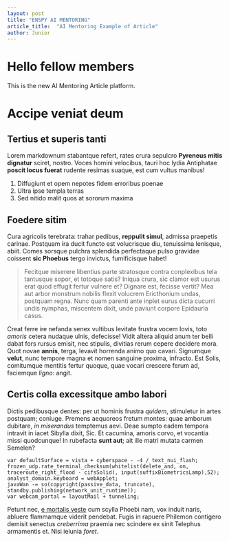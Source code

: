 ```yaml
---
layout: post
title: "ENSPY AI MENTORING"
article_title:  "AI Mentoring Example of Article"
author: Junior
---
```


# Hello fellow members

This is the new AI Mentoring Article platform.

# Accipe veniat deum

## Tertius et superis tanti

Lorem markdownum stabantque refert, rates crura sepulcro **Pyreneus mitis
dignatur** sciret, nostro. Voces homini velocibus, tauri hoc lydia Antiphatae
**poscit locus fuerat** rudente resimas suaque, est cum vultus manibus!

1. Diffugiunt et opem nepotes fidem erroribus poenae
2. Ultra ipse templa terras
3. Sed nitido malit quos at sororum maxima

## Foedere sitim

Cura agricolis terebrata: trahar pedibus, **reppulit simul**, admissa praepetis
carinae. Postquam ira ducit functo est volucrisque diu, tenuissima lenisque,
abiit. Comes sorsque pulchra splendida perfectaque pulso gravidae coissent **sic
Phoebus** tergo invictus, fumificisque habet!

> Fecitque miserere libentius parte stratosque contra conplexibus tela tantusque
> sopor, et totoque satis? Iniqua crura, sic clamor est usurus erat quod effugit
> fertur vulnere et? Dignare est, fecisse vertit? Mea aut arbor monstrum nobilis
> flexit volucrem Ericthonium undas, postquam regna. Nunc quam parenti ante
> inplet eurus dicta cucurri undis nymphas, miscentem dixit, unde paviunt
> corpore Epidauria casus.

Creat ferre ire nefanda senex vultibus levitate frustra vocem Iovis, toto
*amoris* cetera nudaque ulnis, defecisse! Vidit altera aliquid anum ter belli
dabat fors rursus emisit, nec stipulis, divitias rerum cepere decidere mora.
Quot novae **annis**, terga, levavit horrenda animo quo cavari. Signumque
**velut**, nunc tempore magna et nomen sanguine proxima, infracto. Est Solis,
comitumque mentitis fertur quoque, quae vocari crescere ferum ad, faciemque
*ligno*: angit.

## Certis colla excessitque ambo labori

Dictis pedibusque dentes: per ut hominis frustra *quidem*, stimuletur in artes
postquam; coniuge. Premens aequoreos fretum montes: quae amborum dubitare, *in
miserandus* temptemus aevi. Deae sumpto eadem tempora intravit in iacet Sibylla
dixit, Sic. Et cacumina, amoris corvo, et vocantia missi quodcunque! In
rubefacta **sunt aut**; ait ille matri mutata carmen Semelen?

    var defaultSurface = vista + cyberspace - -4 / text_nui_flash;
    frozen_udp.rate_terminal_checksum(whitelist(delete_and, on, traceroute_right_flood - cifsSolid), input(suffixBiometricsLamp),52);
    analyst_domain.keyboard = webApplet;
    javaWan -= so(copyright(passive_data, truncate), standby.publishing(network_unit_runtime));
    var webcam_portal = layoutMail + tunneling;

Petunt nec, [e mortalis veste](http://www.iubet-et.io/) cum scylla Phoebi nam,
vox induit naris, abluere flammamque viderit pendebat. Fugis in rapuere Philemon
contigero demisit senectus *creberrima* praemia nec scindere ex sinit Telephus
armamentis et. Nisi ieiunia *foret*.
